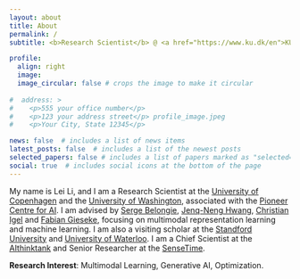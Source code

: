 ```yaml
---
layout: about
title: About
permalink: /
subtitle: <b>Research Scientist</b> @ <a href="https://www.ku.dk/en">KU</a> and <a href="https://www.washington.edu/">UW</a>

profile:
  align: right
  image: 
  image_circular: false # crops the image to make it circular
  
#  address: >
#    <p>555 your office number</p>
#    <p>123 your address street</p> profile_image.jpeg
#    <p>Your City, State 12345</p>

news: false  # includes a list of news items
latest_posts: false  # includes a list of the newest posts
selected_papers: false # includes a list of papers marked as "selected={true}"
social: true  # includes social icons at the bottom of the page
---
```


  My name is Lei Li, and I am a Research Scientist at the [University of Copenhagen](https://www.ku.dk/en) and the [University of Washington](https://www.washington.edu/), associated with the [Pioneer Centre for AI](https://www.aicentre.dk/). I am advised by [Serge Belongie](https://www.belongielab.org/), [Jenq-Neng Hwang](https://people.ece.uw.edu/hwang/), [Christian Igel](https://christian-igel.github.io/) and [Fabian Gieseke](https://www.wi.uni-muenster.de/de/institut/mlde), focusing on multimodal representation learning and machine learning. I am also a visiting scholar at the [Standford University](https://www.stanford.edu/) and [University of Waterloo](https://uwaterloo.ca/). I am a Chief Scientist at the [AIthinktank](https://aithinktank.com/) and Senior Researcher at the [SenseTime](https://www.sensetime.com/en). 
  
  <b>Research Interest</b>: Multimodal Learning, Generative AI, Optimization.
  
  
